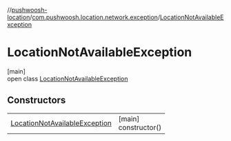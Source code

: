 //[pushwoosh-location](../../../index.md)/[com.pushwoosh.location.network.exception](../index.md)/[LocationNotAvailableException](index.md)

# LocationNotAvailableException

[main]\
open class [LocationNotAvailableException](index.md)

## Constructors

| | |
|---|---|
| [LocationNotAvailableException](-location-not-available-exception.md) | [main]<br>constructor() |
